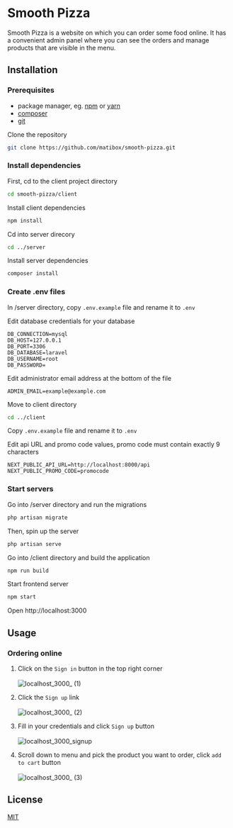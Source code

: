 # Smooth Pizza

Smooth Pizza is a website on which you can order some food online. It has a convenient admin panel where you can see the orders and manage products that are visible in the menu.

## Installation
### Prerequisites
- package manager, eg. [npm](https://www.npmjs.com/) or [yarn](https://yarnpkg.com/)
- [composer](https://getcomposer.org/)
- [git](https://git-scm.com/)

Clone the repository

```bash
git clone https://github.com/matibox/smooth-pizza.git
```

### Install dependencies
First, cd to the client project directory
```bash
cd smooth-pizza/client
```

Install client dependencies
```bash
npm install
```

Cd into server direcory
```bash
cd ../server
```

Install server dependencies
```bash
composer install
```

### Create .env files
In /server directory, copy `.env.example` file and rename it to `.env`

Edit database credentials for your database
```env
DB_CONNECTION=mysql
DB_HOST=127.0.0.1
DB_PORT=3306
DB_DATABASE=laravel
DB_USERNAME=root
DB_PASSWORD=
```

Edit administrator email address at the bottom of the file
```env
ADMIN_EMAIL=example@example.com
```

Move to client directory
```bash
cd ../client
```

Copy `.env.example` file and rename it to `.env`

Edit api URL and promo code values, promo code must contain exactly 9 characters

```env
NEXT_PUBLIC_API_URL=http://localhost:8000/api
NEXT_PUBLIC_PROMO_CODE=promocode
```

### Start servers

Go into /server directory and run the migrations
```bash
php artisan migrate
```

Then, spin up the server
```bash
php artisan serve
```

Go into /client directory and build the application
```bash
npm run build
```

Start frontend server
```bash
npm start
```

Open http://localhost:3000

## Usage

### Ordering online
1. Click on the `Sign in` button in the top right corner <br /> <br />
![localhost_3000_ (1)](https://user-images.githubusercontent.com/47917952/214289463-7a0b0706-e349-4c46-a880-f33d05996856.png)

2. Click the `Sign up` link <br /> <br />
![localhost_3000_ (2)](https://user-images.githubusercontent.com/47917952/214289792-b3bf016a-4f8c-48ad-b1ae-ee1a4d6d7fd0.png)

3. Fill in your credentials and click `Sign up` button <br /> <br />
![localhost_3000_signup](https://user-images.githubusercontent.com/47917952/214290408-6e883094-bf6d-47ac-b4d8-55ecee5365b7.png)

4. Scroll down to menu and pick the product you want to order, click `add to cart` button <br /> <br />
![localhost_3000_ (3)](https://user-images.githubusercontent.com/47917952/214294165-2d41e19a-a1c9-44e9-9228-a421f6ba8f21.png)


## License

[MIT](https://choosealicense.com/licenses/mit/)
